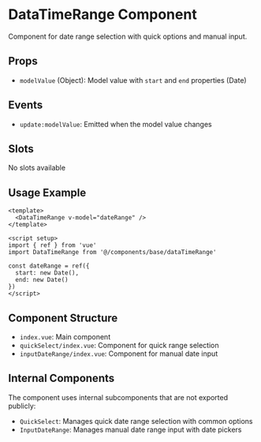 # DataTimeRange Component

Component for date range selection with quick options and manual input.

## Props

- `modelValue` (Object): Model value with `start` and `end` properties (Date)

## Events

- `update:modelValue`: Emitted when the model value changes

## Slots

No slots available

## Usage Example

```vue
<template>
  <DataTimeRange v-model="dateRange" />
</template>

<script setup>
import { ref } from 'vue'
import DataTimeRange from '@/components/base/dataTimeRange'

const dateRange = ref({
  start: new Date(),
  end: new Date()
})
</script>
```

## Component Structure

- `index.vue`: Main component
- `quickSelect/index.vue`: Component for quick range selection
- `inputDateRange/index.vue`: Component for manual date input

## Internal Components

The component uses internal subcomponents that are not exported publicly:
- `QuickSelect`: Manages quick date range selection with common options
- `InputDateRange`: Manages manual date range input with date pickers
